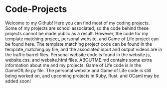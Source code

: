 # Code-Projects
Welcome to my Github! Here you can find most of my coding projects. Some of my projects are school associated, so the code behind these projects cannot be made public as a result. However, the code for my template matching project, personal website, and Game of Life project can be found here. The template matching project code can be found in the template_matching.py file, and the associated input and output videos are in the traffic barrel files. Personal website code is found in the website.js, website.css, and website.html files. ABOUTME.md contains some extra information about me and my projects. Game of Life code is in the GameOfLife.py file. The personal website and Game of Life code is still being worked on, and upcoming projects in Ruby, Rust, and OCaml may be added soon!

